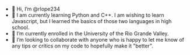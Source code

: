 - 👋 Hi, I’m @rlope234
- 👀 I am currently learning Python and C++. I am wishing to learn Javascript, but I learned the basics of those two languages in high school. 
- 🌱 I’m currently enrolled in the University of the Rio Grande Valley.
- 💞️ I’m looking to collaborate with anyone who is happy to let me know of any tips or critics on my code to hopefully make it "better".

<!---
rlope234/rlope234 is a ✨ special ✨ repository because its `README.md` (this file) appears on your GitHub profile.
You can click the Preview link to take a look at your changes.
--->
